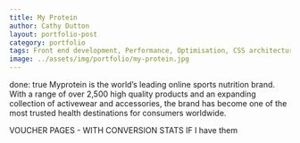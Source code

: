 ```yaml
---
title: My Protein 
author: Cathy Dutton
layout: portfolio-post
category: portfolio
tags: Front end development, Performance, Optimisation, CSS architecture
image: ../assets/img/portfolio/my-protein.jpg
---
```

done: true
Myprotein is the world’s leading online sports nutrition brand. With a range of over 2,500 high quality products and an expanding collection of activewear and accessories, the brand has become one of the most trusted health destinations for consumers worldwide.


VOUCHER PAGES - WITH CONVERSION STATS IF I have them